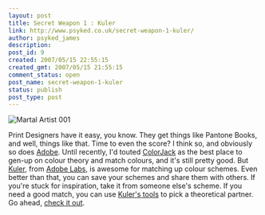 ```yaml
---
layout: post
title: Secret Weapon 1 : Kuler
link: http://www.psyked.co.uk/secret-weapon-1-kuler/
author: psyked_james
description: 
post_id: 9
created: 2007/05/15 22:55:15
created_gmt: 2007/05/15 21:55:15
comment_status: open
post_name: secret-weapon-1-kuler
status: publish
post_type: post
---
```


![Martal Artist 001](http://uploads.psyked.co.uk/2007/05/martal.thumbnail.gif)

Print Designers have it easy, you know. They get things like Pantone Books, and well, things like that. Time to even 
the score? I think so, and obviously so does [Adobe](http://www.adobe.com). Until recently, I'd touted 
[ColorJack](http://www.colorjack.com/) as the best place to gen-up on colour theory and match colours, and it's still 
pretty good. But [Kuler](http://kuler.adobe.com), from [Adobe Labs](http://labs.adobe.com), is awesome for matching up 
colour schemes. Even better than that, you can save your schemes and share them with others. If you're stuck for 
inspiration, take it from someone else's scheme. If you need a good match, you can use 
[Kuler's tools](http://kuler.adobe.com) to pick a theoretical partner. Go ahead, [check it out](http://kuler.adobe.com).